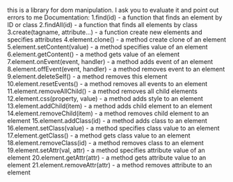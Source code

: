 this is a library for dom manipulation. I ask you to evaluate it and point out errors to me
Documentation:
1.find(id) - a function that finds an element by ID or class
2.findAll(id) - a function that finds all elements by class
3.create(tagname, attribute...) - a function create new elements and specifies attributes
4.element.clone() - a method create clone of an element
5.element.setContent(value) - a method specifies value of an element
6.element.getContent() - a method gets value of an element
7.element.onEvent(event, handler) - a method adds event of an element
8.element.offEvent(event, handler) - a method removes event to an element
9.element.deleteSelf() - a method removes this element
10.element.resetEvents() - a method removes all events to an element
11.element.removeAllChild() - a method removes all child elements
12.element.css(property, value) - a method adds style to an element
13.element.addChild(item) - a method adds child element to an element
14.element.removeChild(item) - a method removes child element to an element
15.element.addClass(id) - a method adds class to an element
16.element.setClass(value) - a method specifies class value to an element
17.element.getClass() - a method gets class value to an element
18.element.removeClass(id) - a method removes class to an element
19.element.setAttr(val, attr) - a method specifies attribute value of an element
20.element.getAttr(attr) - a method gets attribute value to an element
21.element.removeAttr(attr) - a method removes attribute to an element
